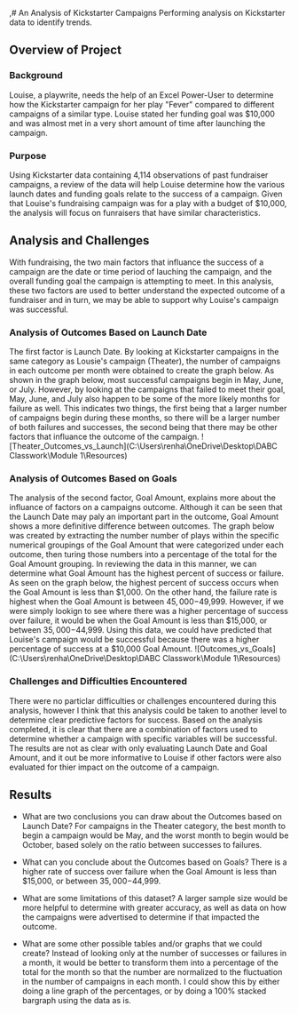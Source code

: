 ,# An Analysis of Kickstarter Campaigns
Performing analysis on Kickstarter data to identify trends. 

## Overview of Project
### Background
Louise, a playwrite, needs the help of an Excel Power-User to determine how the Kickstarter campaign for her play "Fever" compared to different campaigns of a similar type. Louise stated her funding goal was $10,000 and was almost met in a very short amount of time after launching the campaign.
### Purpose
Using Kickstarter data containing 4,114 observations of past fundraiser campaigns, a review of the data will help Louise determine how the various launch dates and funding goals relate to the success of a campaign. Given that Louise's fundraising campaign was for a play with a budget of $10,000, the analysis will focus on funraisers that have similar characteristics.

## Analysis and Challenges
With fundraising, the two main factors that influance the success of a campaign are the date or time period of lauching the campaign, and the overall funding goal the campaign is attempting to meet. In this analysis, these two factors are used to better understand the expected outcome of a fundraiser and in turn, we may be able to support why Louise's campaign was successful. 
### Analysis of Outcomes Based on Launch Date
The first factor is Launch Date. By looking at Kickstarter campaigns in the same category as Lousie's campaign (Theater), the number of campaigns in each outcome per month were obtained to create the graph below. As shown in the graph below, most successful campaigns begin in May, June, or July. However, by looking at the campaigns that failed to meet their goal, May, June, and July also happen to be some of the more likely months for failure as well. This indicates two things, the first being that a larger number of campaigns begin during these months, so there will be a larger number of both failures and successes, the second being that there may be other factors that influance the outcome of the campaign. 
![Theater_Outcomes_vs_Launch](C:\Users\renha\OneDrive\Desktop\DABC Classwork\Module 1\Resources)

### Analysis of Outcomes Based on Goals
The analysis of the second factor, Goal Amount, explains more about the influance of factors on a campaigns outcome. Although it can be seen that the Launch Date may paly an important part in the outcome, Goal Amount shows a more definitive difference between outcomes. The graph below was created by extracting the number number of plays within the specific numerical groupings of the Goal Amount that were categorized under each outcome, then turing those numbers into a percentage of the total for the Goal Amount grouping. In reviewing the data in this manner, we can determine what Goal Amount has the highest percent of success or failure. As seen on the graph below, the highest percent of success occurs when the Goal Amount is less than $1,000. On the other hand, the failure rate is highest when the Goal Amount is between $45,000-$49,999. However, if we were simply lookign to see where there was a higher percentage of success over failure, it would be when the Goal Amount is less than $15,000, or between $35,000-$44,999. Using this data, we could have predicted that Louise's campaign would be successful because there was a higher percentage of success at a $10,000 Goal Amount.
![Outcomes_vs_Goals](C:\Users\renha\OneDrive\Desktop\DABC Classwork\Module 1\Resources)

### Challenges and Difficulties Encountered
There were no particlar difficulties or challenges encountered during this analysis, however I think that this analysis could be taken to another level to determine clear predictive factors for success. Based on the analysis completed, it is clear that there are a combination of factors used to determine whether a campaign with specific variables will be successful. The results are not as clear with only evaluating Launch Date and Goal Amount, and it out be more informative to Louise if other factors were also evaluated for thier impact on the outcome of a campaign.
## Results

- What are two conclusions you can draw about the Outcomes based on Launch Date?
For campaigns in the Theater category, the best month to begin a campaign would be May, and the worst month to begin would be October, based solely on the ratio between successes to failures.

- What can you conclude about the Outcomes based on Goals?
There is a higher rate of success over failure when the Goal Amount is less than $15,000, or between $35,000-$44,999.

- What are some limitations of this dataset?
A larger sample size would be more helpful to determine with greater accuracy, as well as data on how the campaigns were advertised to determine if that impacted the outcome.

- What are some other possible tables and/or graphs that we could create?
Instead of looking only at the number of successes or failures in a month, it would be better to transform them into a percentage of the total for the month so that the number are normalized to the fluctuation in the number of campaigns in each month. I could show this by either doing a line graph of the percentages, or by doing a 100% stacked bargraph using the data as is. 
